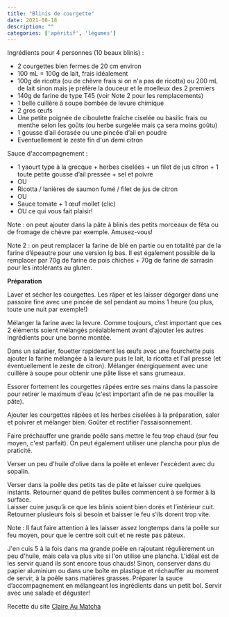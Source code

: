 ```yaml
---
title: "Blinis de courgette"
date: 2021-08-18
description: ""
categories: ['apéritif', 'légumes']
---
```


Ingrédients pour 4 personnes (10 beaux blinis) :
- 2 courgettes bien fermes de 20 cm environ
- 100 mL = 100g de lait, frais idéalement
- 100g de ricotta (ou de chèvre frais si on n'a pas de ricotta) ou 200 mL de lait sinon mais je préfère la douceur et le moelleux des 2 premiers
- 140g de farine de type T45 (voir Note 2 pour les remplacements)
- 1 belle cuillère à soupe bombée de levure chimique 
- 2 gros œufs
- Une petite poignée de ciboulette fraîche ciselée ou basilic frais ou menthe selon les goûts (ou herbe surgelée mais ça sera moins goûtu)
- 1 gousse d’ail écrasée ou une pincée d’ail en poudre 
- Eventuellement le zeste fin d'un demi citron 

Sauce d'accompagnement : 
- 1 yaourt type à la grecque + herbes ciselées + un filet de jus citron + 1 toute petite gousse d’ail pressée + sel et poivre 
- OU 
- Ricotta / lanières de saumon fumé / filet de jus de citron 
- OU
- Sauce tomate + 1 œuf mollet (clic) 
- OU ce qui vous fait plaisir!

Note : on peut ajouter dans la pâte à blinis des petits morceaux de fêta ou de fromage de chèvre par exemple. Amusez-vous!

Note 2 : on peut remplacer la farine de blé en partie ou en totalité par de la farine d’épeautre pour une version Ig bas. Il est également possible de la remplacer par 70g de farine de pois chiches + 70g de farine de sarrasin pour les intolérants au gluten.

**Préparation**

Laver et sécher les courgettes. Les râper et les laisser dégorger dans une passoire fine avec une pincée de sel pendant au moins 1 heure (ou plus, toute une nuit par exemple!)

Mélanger la farine avec la levure. Comme toujours, c’est important que ces 2 éléments soient mélangés préalablement avant d’ajouter les autres ingrédients pour une bonne montée.

Dans un saladier, fouetter rapidement les œufs avec une fourchette puis ajouter la farine mélangée à la levure puis le lait, la ricotta et l'ail pressé (et éventuellement le zeste de citron). Mélanger énergiquement avec une cuillère à soupe pour obtenir une pâte lisse et sans grumeaux.
 
Essorer fortement les courgettes râpées entre ses mains dans la passoire pour retirer le maximum d'eau (c'est important afin de ne pas mouiller la pâte).

Ajouter les courgettes râpées et les herbes ciselées à la préparation, saler et poivrer et mélanger bien. Goûter et rectifier l'assaisonnement.

Faire préchauffer une grande poêle sans mettre le feu trop chaud (sur feu moyen, c'est parfait). On peut également utiliser une plancha pour plus de praticité.

Verser un peu d'huile d'olive dans la poêle et enlever l'excèdent  avec du sopalin.

Verser dans la poêle des petits tas de pâte et laisser cuire quelques instants. Retourner quand de petites bulles commencent à se former à la surface.  
Laisser cuire jusqu’à ce que les blinis soient bien dorés et l’intérieur cuit. Retourner plusieurs fois si besoin et baisser le feu s'ils dorent trop vite. 
 
Note : Il faut faire attention à les laisser assez longtemps dans la poêle sur feu moyen, pour que le centre soit cuit et ne reste pas pâteux.

J'en cuis 5 à la fois dans ma grande poêle en rajoutant régulièrement un peu d'huile, mais cela va plus vite si l'on utilise une plancha.
L'idéal est de les servir quand ils sont encore tous chauds! Sinon, conserver dans du papier aluminium ou dans une boîte en plastique et réchauffer au moment de servir, à la poêle sans matières grasses. 
Préparer la sauce d’accompagnement en mélangeant les ingrédients dans un petit bol.
Servir avec une salade et déguster!

Recette du site [Claire Au Matcha](https://claireaumatcha.blogspot.com/2015/06/blinis-de-courgettes.html)